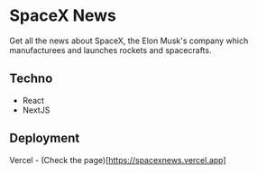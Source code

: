 # SpaceX News

Get all the news about SpaceX, the Elon Musk's company which manufacturees and launches rockets and spacecrafts.

## Techno
- React
- NextJS

## Deployment
Vercel - (Check the page)[https://spacexnews.vercel.app]